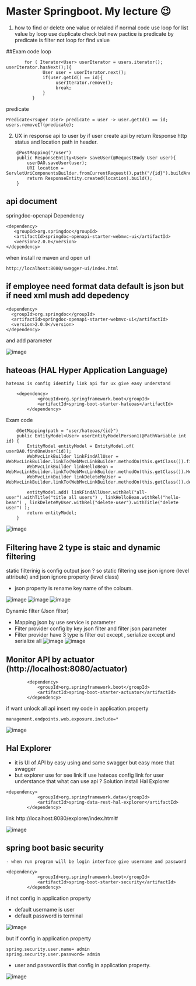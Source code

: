 ﻿# Master Springboot. My lecture 😉
 
  1. how to find or delete one value or relaled 
  if normal code use loop for list value by loop use duplicate check 
  but new pactice is predicate by predicate is filter not loop for find value 
  
  ##Exam code
loop
 ```
        for ( Iterator<User> userIterator = users.iterator(); userIterator.hasNext();){
               User user = userIterator.next();
               if(user.getId() == id){
                    userIterator.remove();
                    break;
               }
           }
```  
predicate
```       
Predicate<?super User> predicate = user -> user.getId() == id;
users.removeIf(predicate);            
```

2. UX in response api to user by if user create api by return Response http status and location path in header.

```
    @PostMapping("/user")
    public ResponseEntity<User> saveUser(@RequestBody User user){
        userDAO.saveUser(user);
        URI location = ServletUriComponentsBuilder.fromCurrentRequest().path("/{id}").buildAndExpand(user.getId()).toUri();
        return ResponseEntity.created(location).build();
    }
```

## api document 
 springdoc-openapi Dependency 
 
 ```
 <dependency>
	<groupId>org.springdoc</groupId>
	<artifactId>springdoc-openapi-starter-webmvc-ui</artifactId>
	<version>2.0.0</version>
</dependency>
 ```
 when install re maven and open url
 
 ```
 http://localhost:8080/swagger-ui/index.html
 ```
 
 ## if employee need format data default is json but if need xml mush add depedency
 ```
 <dependency>
   <groupId>org.springdoc</groupId>
   <artifactId>springdoc-openapi-starter-webmvc-ui</artifactId>
   <version>2.0.0</version>
</dependency>
```

and add parameter  


![image](https://user-images.githubusercontent.com/97660202/229691634-6c2e3e86-0749-4751-bdf8-bbce2443f3a2.png)


## hateoas (HAL Hyper Application Language)
	hateoas is config identify link api for ux give easy understand
	
```
	<dependency>
			<groupId>org.springframework.boot</groupId>
			<artifactId>spring-boot-starter-hateoas</artifactId>
		</dependency>

```

Exam code

```
    @GetMapping(path = "user/hateoas/{id}")
    public EntityModel<User> userEntityModelPerson1(@PathVariable int id) {
        EntityModel entityModel = EntityModel.of( userDAO.findOneUser(id));
        WebMvcLinkBuilder linkFindAllUser = WebMvcLinkBuilder.linkTo(WebMvcLinkBuilder.methodOn(this.getClass()).findALlUser());
        WebMvcLinkBuilder linkHelloBean = WebMvcLinkBuilder.linkTo(WebMvcLinkBuilder.methodOn(this.getClass()).HelloBean());
        WebMvcLinkBuilder linkDeleteMyUser = WebMvcLinkBuilder.linkTo(WebMvcLinkBuilder.methodOn(this.getClass()).deleteUser(id));

        entityModel.add( linkFindAllUser.withRel("all-user").withTitle("title all users") , linkHelloBean.withRel("hello-bean") , linkDeleteMyUser.withRel("delete-user").withTitle("delete user") );
        return entityModel;
    }
```

![image](https://user-images.githubusercontent.com/97660202/230371815-c4aa6e44-7a28-4b63-b1f8-0715d8c6db30.png)


## Filtering have 2 type is staic and dynamic filtering 
static filterinig is config output json ? so static filtering use json ignore (level attribute) and json ignore property (level class)
 - json property is rename key name of the coloum.

![image](https://user-images.githubusercontent.com/97660202/230543522-c9dbcf3e-c884-4fb0-aac3-77094f0b5cd0.png)
![image](https://user-images.githubusercontent.com/97660202/230543559-978df6a2-73ee-4799-90a4-949871f2273e.png)
![image](https://user-images.githubusercontent.com/97660202/230543599-7c5c7ea7-d097-42d5-a7ff-4f2da169030d.png)

Dynamic filter (Json filter)
-	Mapping json by use service is parameter 
-	Filter provider config by key json filter and filter json parameter 
-	Filter provider have 3 type is filter out except , serialize except and serialize all
![image](https://user-images.githubusercontent.com/97660202/230551766-5a835e58-8fed-44ea-ab5a-1d515010edeb.png)
![image](https://user-images.githubusercontent.com/97660202/230551794-bffd4e97-64b7-4f44-9b5b-15e47b908105.png)


## Monitor API by actuator (http://localhost:8080/actuator)

```
		<dependency>
			<groupId>org.springframework.boot</groupId>
			<artifactId>spring-boot-starter-actuator</artifactId>
		</dependency>
```

if want unlock all api insert my code in application.property
```
management.endpoints.web.exposure.include=*  
```

![image](https://user-images.githubusercontent.com/97660202/230554188-c76e417a-fd8c-4cc2-afd4-40f4dd2b9751.png)


## Hal Explorer 
 - it is UI of API by easy using and same swagger but easy more that swagger
 - but explorer use for see link if use hateoas config link for user understance that what can use api ?
Solution install Hal Explorer 

```
<dependency>
			<groupId>org.springframework.data</groupId>
			<artifactId>spring-data-rest-hal-explorer</artifactId>
		</dependency>
```
link http://localhost:8080/explorer/index.html#

![image](https://user-images.githubusercontent.com/97660202/230557427-6b2c6ae8-1d46-4e47-a0dc-625a040484dd.png)


## spring boot basic security 
	- when run program will be login interface give username and password

```
<dependency>
			<groupId>org.springframework.boot</groupId>
			<artifactId>spring-boot-starter-security</artifactId>
		</dependency>
```

if not config in application property 
 - default username is user 
 - default password is terminal

![image](https://user-images.githubusercontent.com/97660202/230560860-74796672-9b06-4eeb-a8e1-a87aa379ce94.png)

but if config in application property 
```
spring.security.user.name= admin
spring.security.user.password= admin
```
 - user and password is that config in application property.

![image](https://user-images.githubusercontent.com/97660202/230561482-3e0b5297-1fe7-4527-90ac-cf37d6194131.png)







